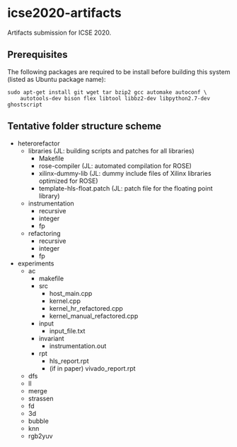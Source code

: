 # icse2020-artifacts
Artifacts submission for ICSE 2020.

## Prerequisites

The following packages are required to be install before building this system (listed as Ubuntu package name):

```
sudo apt-get install git wget tar bzip2 gcc automake autoconf \
    autotools-dev bison flex libtool libbz2-dev libpython2.7-dev ghostscript
```

## Tentative folder structure scheme

- heterorefactor
  - libraries (JL: building scripts and patches for all libraries)
    - Makefile
    - rose-compiler (JL: automated compilation for ROSE)
    - xilinx-dummy-lib (JL: dummy include files of Xilinx libraries optimized for ROSE)
    - template-hls-float.patch (JL: patch file for the floating point library)
  - instrumentation
    - recursive
    - integer
    - fp
  - refactoring
    - recursive
    - integer
    - fp
- experiments
  - ac
    - makefile
    - src
      - host_main.cpp
      - kernel.cpp
      - kernel_hr_refactored.cpp
      - kernel_manual_refactored.cpp
    - input
      - input_file.txt
    - invariant
      - instrumentation.out
    - rpt
      - hls_report.rpt
      - (if in paper) vivado_report.rpt
  - dfs
  - ll
  - merge
  - strassen
  - fd
  - 3d
  - bubble
  - knn
  - rgb2yuv
